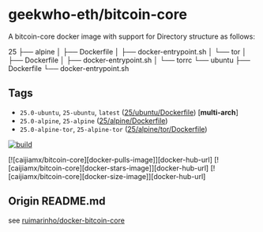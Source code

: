 # geekwho-eth/bitcoin-core

A bitcoin-core docker image with support for Directory structure as follows:

25
├── alpine
│   ├── Dockerfile
│   ├── docker-entrypoint.sh
│   └── tor
│       ├── Dockerfile
│       ├── docker-entrypoint.sh
│       └── torrc
└── ubuntu
    ├── Dockerfile
    └── docker-entrypoint.sh

## Tags

- `25.0-ubuntu`, `25-ubuntu`, `latest` ([25/ubuntu/Dockerfile](https://github.com/geekwho-eth/docker-bitcoin-core/blob/master/ubuntu/25/Dockerfile)) [**multi-arch**]
- `25.0-alpine`, `25-alpine` ([25/alpine/Dockerfile](https://github.com/geekwho-eth/docker-bitcoin-core/blob/master/25/alpine/Dockerfile))
- `25.0-alpine-tor`, `25-alpine-tor` ([25/alpine/tor/Dockerfile](https://github.com/geekwho-eth/docker-bitcoin-core/blob/master/25/alpine/tor/Dockerfile))

[![build](https://github.com/geekwho-eth/docker-bitcoin-core/actions/workflows/build.yaml/badge.svg)](https://github.com/geekwho-eth/docker-bitcoin-core/actions/workflows/build.yaml)

[![caijiamx/bitcoin-core][docker-pulls-image]][docker-hub-url] [![caijiamx/bitcoin-core][docker-stars-image]][docker-hub-url] [![caijiamx/bitcoin-core][docker-size-image]][docker-hub-url]


## Origin README.md
see [ruimarinho/docker-bitcoin-core](https://github.com/ruimarinho/docker-bitcoin-core/blob/master/README.md)